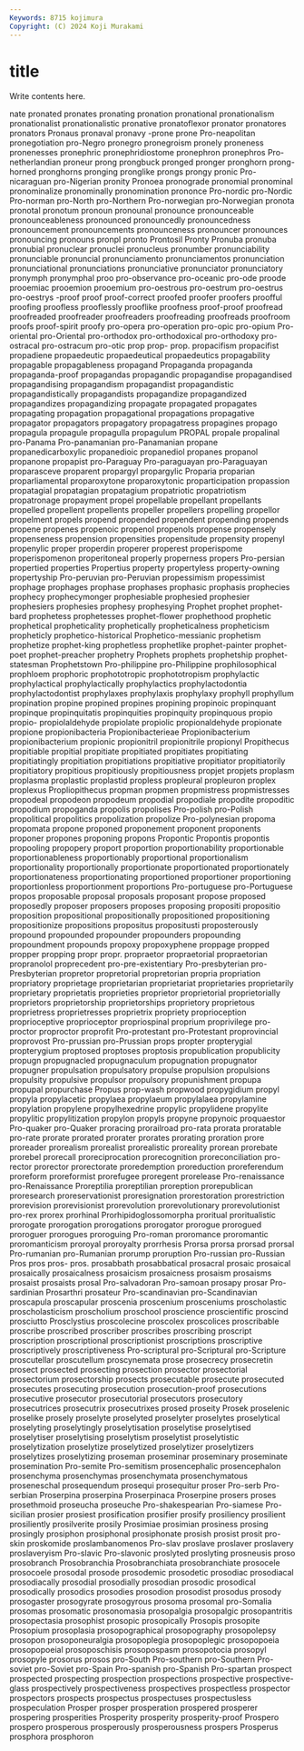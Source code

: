 ```yaml
---
Keywords: 8715 kojimura
Copyright: (C) 2024 Koji Murakami
---
```


# title

Write contents here.



nate
pronated pronates pronating pronation pronational pronationalism pronationalist pronationalistic pronative pronatoflexor
pronator pronatores pronators Pronaus pronaval pronavy -prone prone Pro-neapolitan pronegotiation
pro-Negro pronegro pronegroism pronely proneness pronenesses pronephric pronephridiostome pronephron pronephros
Pro-netherlandian proneur prong prongbuck pronged pronger pronghorn prong-horned pronghorns pronging
pronglike prongs prongy pronic Pro-nicaraguan pro-Nigerian pronity Pronoea pronograde pronomial
pronominal pronominalize pronominally pronomination prononce Pro-nordic pro-Nordic Pro-norman pro-North pro-Northern
Pro-norwegian pro-Norwegian pronota pronotal pronotum pronoun pronounal pronounce pronounceable pronounceableness
pronounced pronouncedly pronouncedness pronouncement pronouncements pronounceness pronouncer pronounces pronouncing pronouns
pronpl pronto Prontosil Pronty Pronuba pronuba pronubial pronuclear pronuclei pronucleus
pronumber pronunciability pronunciable pronuncial pronunciamento pronunciamentos pronunciation pronunciational pronunciations pronunciative
pronunciator pronunciatory pronymph pronymphal proo pro-observance pro-oceanic pro-ode proode prooemiac
prooemion prooemium pro-oestrous pro-oestrum pro-oestrus pro-oestrys -proof proof proof-correct proofed
proofer proofers proofful proofing proofless prooflessly prooflike proofness proof-proof proofread
proofreaded proofreader proofreaders proofreading proofreads proofroom proofs proof-spirit proofy pro-opera
pro-operation pro-opic pro-opium Pro-oriental pro-Oriental pro-orthodox pro-orthodoxical pro-orthodoxy pro-ostracal pro-ostracum
pro-otic prop prop- prop. propacifism propacifist propadiene propaedeutic propaedeutical propaedeutics
propagability propagable propagableness propagand Propaganda propaganda propaganda-proof propagandas propagandic propagandise
propagandised propagandising propagandism propagandist propagandistic propagandistically propagandists propagandize propagandized propagandizes
propagandizing propagate propagated propagates propagating propagation propagational propagations propagative propagator
propagators propagatory propagatress propagines propago propagula propagule propagulla propagulum PROPAL
propale propalinal pro-Panama Pro-panamanian pro-Panamanian propane propanedicarboxylic propanedioic propanediol propanes
propanol propanone propapist pro-Paraguay Pro-paraguayan pro-Paraguayan proparasceve proparent propargyl propargylic
Proparia proparian proparliamental proparoxytone proparoxytonic proparticipation propassion propatagial propatagian propatagium
propatriotic propatriotism propatronage propayment propel propellable propellant propellants propelled propellent
propellents propeller propellers propelling propellor propelment propels propend propended propendent
propending propends propene propenes propenoic propenol propenols propense propensely propenseness
propension propensities propensitude propensity propenyl propenylic proper properdin properer properest
properispome properispomenon properitoneal properly properness propers Pro-persian propertied properties Propertius
property propertyless property-owning propertyship Pro-peruvian pro-Peruvian propessimism propessimist prophage prophages
prophase prophases prophasic prophasis prophecies prophecy prophecymonger prophesiable prophesied prophesier
prophesiers prophesies prophesy prophesying Prophet prophet prophet-bard prophetess prophetesses prophet-flower
prophethood prophetic prophetical propheticality prophetically propheticalness propheticism propheticly prophetico-historical Prophetico-messianic
prophetism prophetize prophet-king prophetless prophetlike prophet-painter prophet-poet prophet-preacher prophetry Prophets
prophets prophetship prophet-statesman Prophetstown Pro-philippine pro-Philippine prophilosophical prophloem prophoric prophototropic
prophototropism prophylactic prophylactical prophylactically prophylactics prophylactodontia prophylactodontist prophylaxes prophylaxis prophylaxy
prophyll prophyllum propination propine propined propines propining propinoic propinquant propinque
propinquitatis propinquities propinquity propinquous propio propio- propiolaldehyde propiolate propiolic propionaldehyde
propionate propione propionibacteria Propionibacterieae Propionibacterium propionibacterium propionic propionitril propionitrile propionyl
Propithecus propitiable propitial propitiate propitiated propitiates propitiating propitiatingly propitiation propitiations
propitiative propitiator propitiatorily propitiatory propitious propitiously propitiousness propjet propjets proplasm
proplasma proplastic proplastid propless propleural propleuron proplex proplexus Propliopithecus propman
propmen propmistress propmistresses propodeal propodeon propodeum propodial propodiale propodite propoditic
propodium propoganda propolis propolises Pro-polish pro-Polish propolitical propolitics propolization propolize
Pro-polynesian propoma propomata propone proponed proponement proponent proponents proponer propones
proponing propons Propontic Propontis propontis propooling propopery proport proportion proportionability
proportionable proportionableness proportionably proportional proportionalism proportionality proportionally proportionate proportionated proportionately
proportionateness proportionating proportioned proportioner proportioning proportionless proportionment proportions Pro-portuguese pro-Portuguese
propos proposable proposal proposals proposant propose proposed proposedly proposer proposers
proposes proposing propositi propositio proposition propositional propositionally propositioned propositioning propositionize
propositions propositus propositusti proposterously propound propounded propounder propounders propounding propoundment
propounds propoxy propoxyphene proppage propped propper propping propr propr. propraetor
propraetorial propraetorian propranolol proprecedent pro-pre-existentiary Pro-presbyterian pro-Presbyterian propretor propretorial propretorian
propria propriation propriatory proprietage proprietarian proprietariat proprietaries proprietarily proprietary proprietatis
proprieties proprietor proprietorial proprietorially proprietors proprietorship proprietorships proprietory proprietous proprietress
proprietresses proprietrix propriety proprioception proprioceptive proprioceptor propriospinal proprium proprivilege pro-proctor
proproctor proprofit Pro-protestant pro-Protestant proprovincial proprovost Pro-prussian pro-Prussian props propter
propterygial propterygium proptosed proptoses proptosis propublication propublicity propugn propugnacled propugnaculum
propugnation propugnator propugner propulsation propulsatory propulse propulsion propulsions propulsity propulsive
propulsor propulsory propunishment propupa propupal propurchase Propus prop-wash propwood propygidium
propyl propyla propylacetic propylaea propylaeum propylalaea propylamine propylation propylene propylhexedrine
propylic propylidene propylite propylitic propylitization propylon propyls propyne propynoic proquaestor
Pro-quaker pro-Quaker proracing prorailroad pro-rata prorata proratable pro-rate prorate prorated
prorater prorates prorating proration prore proreader prorealism prorealist prorealistic proreality
prorean prorebate prorebel prorecall proreciprocation prorecognition proreconciliation pro-rector prorector prorectorate
proredemption proreduction proreferendum proreform proreformist prorefugee proregent prorelease Pro-renaissance pro-Renaissance
Proreptilia proreptilian proreption prorepublican proresearch proreservationist proresignation prorestoration prorestriction prorevision
prorevisionist prorevolution prorevolutionary prorevolutionist pro-rex prorex prorhinal Prorhipidoglossomorpha proritual proritualistic
prorogate prorogation prorogations prorogator prorogue prorogued proroguer prorogues proroguing Pro-roman
proromance proromantic proromanticism proroyal proroyalty prorrhesis Prorsa prorsa prorsad prorsal
Pro-rumanian pro-Rumanian prorump proruption Pro-russian pro-Russian Pros pros pros- pros.
prosabbath prosabbatical prosacral prosaic prosaical prosaically prosaicalness prosaicism prosaicness prosaism
prosaisms prosaist prosaists prosal Pro-salvadoran Pro-samoan prosapy prosar Pro-sardinian Prosarthri
prosateur Pro-scandinavian pro-Scandinavian proscapula proscapular proscenia proscenium prosceniums proscholastic proscholasticism
proscholium proschool proscience proscientific proscind prosciutto Prosclystius proscolecine proscolex proscolices
proscribable proscribe proscribed proscriber proscribes proscribing proscript proscription proscriptional proscriptionist
proscriptions proscriptive proscriptively proscriptiveness Pro-scriptural pro-Scriptural pro-Scripture proscutellar proscutellum proscynemata
prose prosecrecy prosecretin prosect prosected prosecting prosection prosector prosectorial prosectorium
prosectorship prosects prosecutable prosecute prosecuted prosecutes prosecuting prosecution prosecution-proof prosecutions
prosecutive prosecutor prosecutorial prosecutors prosecutory prosecutrices prosecutrix prosecutrixes prosed proseity
Prosek proselenic proselike prosely proselyte proselyted proselyter proselytes proselytical proselyting
proselytingly proselytisation proselytise proselytised proselytiser proselytising proselytism proselytist proselytistic proselytization
proselytize proselytized proselytizer proselytizers proselytizes proselytizing proseman proseminar proseminary proseminate
prosemination Pro-semite Pro-semitism prosencephalic prosencephalon prosenchyma prosenchymas prosenchymata prosenchymatous proseneschal
prosequendum prosequi prosequitur proser Pro-serb Pro-serbian Proserpina proserpina Proserpinaca Proserpine
prosers proses prosethmoid proseucha proseuche Pro-shakespearian Pro-siamese Pro-sicilian prosier prosiest
prosification prosifier prosify prosiliency prosilient prosiliently prosilverite prosily Prosimiae prosimian
prosiness prosing prosingly prosiphon prosiphonal prosiphonate prosish prosist prosit pro-skin
proskomide proslambanomenos Pro-slav proslave proslaver proslavery proslaveryism Pro-slavic Pro-slavonic proslyted
proslyting prosneusis proso prosobranch Prosobranchia Prosobranchiata prosobranchiate prosocele prosocoele prosodal
prosode prosodemic prosodetic prosodiac prosodiacal prosodiacally prosodial prosodially prosodian prosodic
prosodical prosodically prosodics prosodies prosodion prosodist prosodus prosody prosogaster prosogyrate
prosogyrous prosoma prosomal pro-Somalia prosomas prosomatic prosonomasia prosopalgia prosopalgic prosopantritis
prosopectasia prosophist prosopic prosopically Prosopis prosopite Prosopium prosoplasia prosopographical prosopography
prosopolepsy prosopon prosoponeuralgia prosopoplegia prosopoplegic prosopopoeia prosopopoeial prosoposchisis prosopospasm prosopotocia
prosopyl prosopyle prosorus prosos pro-South Pro-southern pro-Southern Pro-soviet pro-Soviet pro-Spain
Pro-spanish pro-Spanish Pro-spartan prospect prospected prospecting prospection prospections prospective prospective-glass
prospectively prospectiveness prospectives prospectless prospector prospectors prospects prospectus prospectuses prospectusless
prospeculation Prosper prosper prosperation prospered prosperer prospering prosperities Prosperity prosperity
prosperity-proof Prospero prospero prosperous prosperously prosperousness prospers Prosperus prosphora prosphoron

